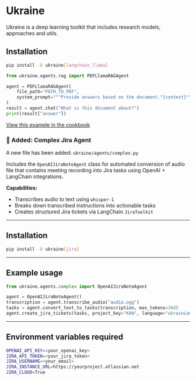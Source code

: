 # Ukraine

Ukraine is a deep learning toolkit that includes research models, approaches and utils.

## Installation

```bash
pip install -U ukraine[langchain_llama]
```

```python
from ukraine.agents.rag import PDFLlamaRAGAgent

agent = PDFLlamaRAGAgent(
    file_path="PATH_TO_PDF",
    system_prompt="""Provide answers based on the document."{context}"""
)
result = agent.chat("What is this document about?")
print(result["answer"])
```
[View this example in the cookbook](./cookbook/rag_cookbook.ipynb)

### 🧠 Added: Complex Jira Agent

A new file has been added:  `ukraine/agents/complex.py`

Includes the `OpenAIJiraNoteAgent` class for automated conversion of audio file that contains meeting recording into Jira tasks using OpenAI + LangChain integrations.

**Capabilities:**
- Transcribes audio to text using `whisper-1`
- Breaks down transcribed instructions into actionable tasks
- Creates structured Jira tickets via LangChain `JiraToolkit`

---

## Installation

```bash
pip install -U ukraine[jira]
```

---

## Example usage

```python
from ukraine.agents.complex import OpenAIJiraNoteAgent

agent = OpenAIJiraNoteAgent()
transcription = agent.transcribe_audio("audio.ogg")
tasks = agent.convert_text_to_tasks(transcription, max_tokens=368)
agent.create_jira_tickets(tasks, project_key="KAN", language="ukrainian")
```

---

## Environment variables required

```bash
OPENAI_API_KEY=<your_openai_key>
JIRA_API_TOKEN=<your_jira_token>
JIRA_USERNAME=<your_email>
JIRA_INSTANCE_URL=https://yourproject.atlassian.net
JIRA_CLOUD=True
```
